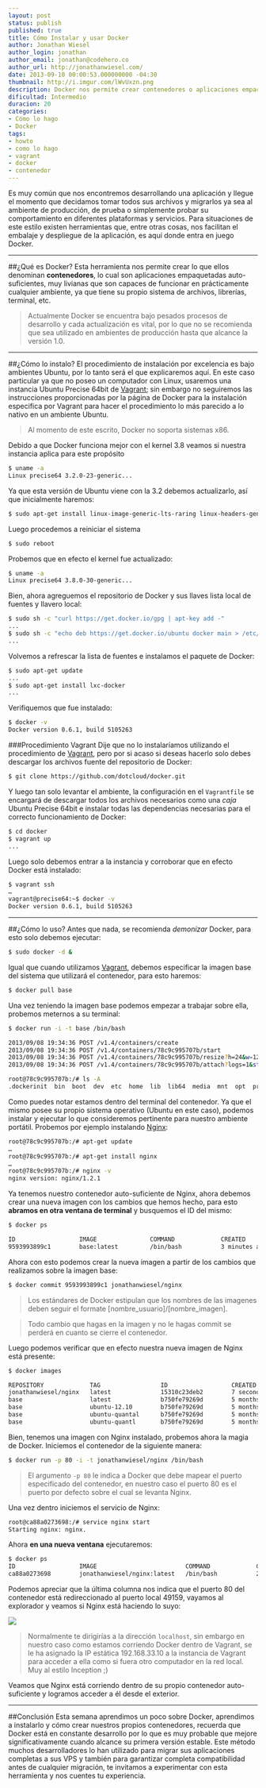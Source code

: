 ```yaml
---
layout: post
status: publish
published: true
title: Cómo Instalar y usar Docker
author: Jonathan Wiesel
author_login: jonathan
author_email: jonathan@codehero.co
author_url: http://jonathanwiesel.com/
date: 2013-09-10 00:00:53.000000000 -04:30
thumbnail: http://i.imgur.com/lWvUxzn.png
description: Docker nos permite crear contenedores o aplicaciones empacadas auto-suficientes y livianas que son capaces de funcionar en prácticamente cualquier ambiente
dificultad: Intermedio
duracion: 20
categories:
- Cómo lo hago
- Docker
tags:
- howto
- como lo hago
- vagrant
- docker
- contenedor
---
```

Es muy común que nos encontremos desarrollando una aplicación y llegue el momento que decidamos tomar todos sus archivos y migrarlos ya sea al ambiente de producción, de prueba o simplemente probar su comportamiento en diferentes plataformas y servicios. Para situaciones de este estilo existen herramientas que, entre otras cosas, nos facilitan el embalaje y despliegue de la aplicación, es aquí donde entra en juego Docker.

***
##¿Qué es Docker?
Esta herramienta nos permite crear lo que ellos denominan **contenedores**, lo cual son aplicaciones empaquetadas auto-suficientes, muy livianas que son capaces de funcionar en prácticamente cualquier ambiente, ya que tiene su propio sistema de archivos, librerías, terminal, etc.

> Actualmente Docker se encuentra bajo pesados procesos de desarrollo y cada actualización es vital, por lo que no se recomienda que sea utilizado en ambientes de producción hasta que alcance la versión 1.0.

***
##¿Cómo lo instalo?
El procedimiento de instalación por excelencia es bajo ambientes Ubuntu, por lo tanto será el que explicaremos aquí. En este caso particular ya que no poseo un computador con Linux, usaremos una instancia Ubuntu Precise 64bit de [Vagrant](http://codehero.co/como-instalar-y-configurar-vagrant/); sin embargo no seguiremos las instrucciones proporcionadas por la página de Docker para la instalación especifica por Vagrant para hacer el procedimiento lo más parecido a lo nativo en un ambiente Ubuntu.

> Al momento de este escrito, Docker no soporta sistemas x86.

Debido a que Docker funciona mejor con el kernel 3.8 veamos si nuestra instancia aplica para este propósito

```sh
$ uname -a
Linux precise64 3.2.0-23-generic...
```

Ya que esta versión de Ubuntu viene con la 3.2 debemos actualizarlo, así que inicialmente haremos:

```sh
$ sudo apt-get install linux-image-generic-lts-raring linux-headers-generic-lts-raring
```

Luego procedemos a reiniciar el sistema

```sh
$ sudo reboot
```

Probemos que en efecto el kernel fue actualizado:

```sh
$ uname -a
Linux precise64 3.8.0-30-generic...
```

Bien, ahora agreguemos el repositorio de Docker y sus llaves lista local de fuentes y llavero local:

```sh
$ sudo sh -c "curl https://get.docker.io/gpg | apt-key add -"
...
$ sudo sh -c "echo deb https://get.docker.io/ubuntu docker main > /etc/apt/sources.list.d/docker.list"
...
```

Volvemos a refrescar la lista de fuentes e instalamos el paquete de Docker:

```sh
$ sudo apt-get update
...
$ sudo apt-get install lxc-docker
...
```

Verifiquemos que fue instalado:

```sh
$ docker -v
Docker version 0.6.1, build 5105263
```

###Procedimiento Vagrant
Dije que no lo instalaríamos utilizando el procedimiento de [Vagrant](http://codehero.co/como-instalar-y-configurar-vagrant/), pero por si acaso si deseas hacerlo solo debes descargar los archivos fuente del repositorio de Docker:

```sh
$ git clone https://github.com/dotcloud/docker.git
```

Y luego tan solo levantar el ambiente, la configuración en el `Vagrantfile` se encargará de descargar todos los archivos necesarios como una *caja* Ubuntu Precise 64bit e instalar todas las dependencias necesarias para el correcto funcionamiento de Docker:

```sh
$ cd docker
$ vagrant up
...
```

Luego solo debemos entrar a la instancia y corroborar que en efecto Docker está instalado:

```sh
$ vagrant ssh
…
vagrant@precise64:~$ docker -v
Docker version 0.6.1, build 5105263
```
***



##¿Cómo lo uso?
Antes que nada, se recomienda *demonizar* Docker, para esto solo debemos ejecutar:

```sh
$ sudo docker -d &
```

Igual que cuando utilizamos [Vagrant](http://codehero.co/como-instalar-y-configurar-vagrant/), debemos especificar la imagen base del sistema que utilizará el contenedor, para esto haremos:

```sh
$ docker pull base
```

Una vez teniendo la imagen base podemos empezar a trabajar sobre ella, probemos meternos a su terminal:

```sh
$ docker run -i -t base /bin/bash

2013/09/08 19:34:36 POST /v1.4/containers/create
2013/09/08 19:34:36 POST /v1.4/containers/78c9c995707b/start
2013/09/08 19:34:36 POST /v1.4/containers/78c9c995707b/resize?h=24&w=127
2013/09/08 19:34:36 POST /v1.4/containers/78c9c995707b/attach?logs=1&stderr=1&stdin=1&stdout=1&stream=1

root@78c9c995707b:/# ls -A
.dockerinit  bin  boot  dev  etc  home  lib  lib64  media  mnt  opt  proc  root  run  sbin  selinux  srv  sys  tmp  usr  var
```

Como puedes notar estamos dentro del terminal del contenedor. Ya que el mismo posee su propio sistema operativo (Ubuntu en este caso), podemos instalar y ejecutar lo que consideremos pertinente para nuestro ambiente portátil. Probemos por ejemplo instalando [Nginx](http://codehero.co/como-instalar-nginx/):

```sh
root@78c9c995707b:/# apt-get update
…
root@78c9c995707b:/# apt-get install nginx
…
root@78c9c995707b:/# nginx -v
nginx version: nginx/1.2.1
```

Ya tenemos nuestro contenedor auto-suficiente de Nginx, ahora debemos crear una nueva imagen con los cambios que hemos hecho, para esto **abramos en otra ventana de terminal** y busquemos el ID del mismo:

```sh
$ docker ps

ID                  IMAGE               COMMAND             CREATED             STATUS              PORTS
9593993899c1        base:latest         /bin/bash           3 minutes ago       Up 3 minutes
```

Ahora con esto podemos crear la nueva imagen a partir de los cambios que realizamos sobre la imagen base:

```sh
$ docker commit 9593993899c1 jonathanwiesel/nginx
```

> Los estándares de Docker estipulan que los nombres de las imagenes deben seguir el formate [nombre_usuario]/[nombre_imagen].

> Todo cambio que hagas en la imagen y no le hagas commit se perderá en cuanto se cierre el contenedor.

Luego podemos verificar que en efecto nuestra nueva imagen de Nginx está presente:

```sh
$ docker images

REPOSITORY             TAG                 ID                  CREATED             SIZE
jonathanwiesel/nginx   latest              15310c23deb2        7 seconds ago       12.34 kB (virtual 180.1 MB)
base                   latest              b750fe79269d        5 months ago        24.65 kB (virtual 180.1 MB)
base                   ubuntu-12.10        b750fe79269d        5 months ago        24.65 kB (virtual 180.1 MB)
base                   ubuntu-quantal      b750fe79269d        5 months ago        24.65 kB (virtual 180.1 MB)
base                   ubuntu-quantl       b750fe79269d        5 months ago        24.65 kB (virtual 180.1 MB)
```

Bien, tenemos una imagen con Nginx instalado, probemos ahora la magia de Docker. Iniciemos el contenedor de la siguiente manera:

```sh
$ docker run -p 80 -i -t jonathanwiesel/nginx /bin/bash
```

> El argumento `-p 80` le indica a Docker que debe mapear el puerto especificado del contenedor, en nuestro caso el puerto 80 es el puerto por defecto sobre el cual se levanta Nginx.

Una vez dentro iniciemos el servicio de Nginx:

```sh
root@ca88a0273698:/# service nginx start
Starting nginx: nginx.
```

Ahora **en una nueva ventana** ejecutaremos:

```sh
$ docker ps
ID                  IMAGE                         COMMAND             CREATED             STATUS              PORTS
ca88a0273698        jonathanwiesel/nginx:latest   /bin/bash           2 minutes ago       Up 2 minutes        49159->80
```

Podemos apreciar que la última columna nos indica que el puerto 80 del contenedor está redireccionado al puerto local 49159, vayamos al explorador y veamos si Nginx está haciendo lo suyo:

![](http://i.imgur.com/Bxkca2o.png)

> Normalmente te dirigirías a la dirección `localhost`, sin embargo en nuestro caso como estamos corriendo Docker dentro de Vagrant, se le ha asignado la IP estática 192.168.33.10 a la instancia de Vagrant para acceder a ella como si fuera otro computador en la red local. Muy al estilo Inception ;)

Veamos que Nginx está corriendo dentro de su propio contenedor auto-suficiente y logramos acceder a él desde el exterior.

***
##Conclusión
Esta semana aprendimos un poco sobre Docker, aprendimos a instalarlo y cómo crear nuestros propios contenedores, recuerda que Docker está en constante desarrollo por lo que es muy probable que mejore significativamente cuando alcance su primera versión estable. Este método muchos desarrolladores lo han utilizado para migrar sus aplicaciones completas a sus VPS y también para garantizar completa compatibilidad antes de cualquier migración, te invitamos a experimentar con esta herramienta y nos cuentes tu experiencia.
